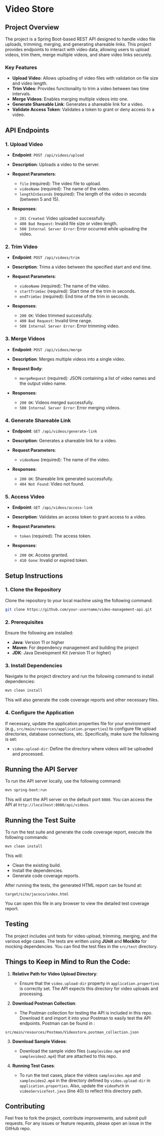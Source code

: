 

# Video Store

## Project Overview

The project is a Spring Boot-based REST API designed to handle video file uploads, trimming, merging, and generating shareable links. This project provides endpoints to interact with video data, allowing users to upload videos, trim them, merge multiple videos, and share video links securely.

### Key Features

- **Upload Video**: Allows uploading of video files with validation on file size and video length.
- **Trim Video**: Provides functionality to trim a video between two time intervals.
- **Merge Videos**: Enables merging multiple videos into one.
- **Generate Shareable Link**: Generates a shareable link for a video.
- **Validate Access Token**: Validates a token to grant or deny access to a video.

## API Endpoints

### 1. Upload Video

- **Endpoint**: `POST /api/videos/upload`
- **Description**: Uploads a video to the server.
- **Request Parameters**:
  - `file` (required): The video file to upload.
  - `videoName` (required): The name of the video.
  - `lengthInSeconds` (required): The length of the video in seconds (between 5 and 15).
  
- **Responses**:
  - `201 Created`: Video uploaded successfully.
  - `400 Bad Request`: Invalid file size or video length.
  - `500 Internal Server Error`: Error occurred while uploading the video.

### 2. Trim Video

- **Endpoint**: `POST /api/videos/trim`
- **Description**: Trims a video between the specified start and end time.
- **Request Parameters**:
  - `videoName` (required): The name of the video.
  - `startTrimSec` (required): Start time of the trim in seconds.
  - `endTrimSec` (required): End time of the trim in seconds.
  
- **Responses**:
  - `200 OK`: Video trimmed successfully.
  - `400 Bad Request`: Invalid time range.
  - `500 Internal Server Error`: Error trimming video.

### 3. Merge Videos

- **Endpoint**: `POST /api/videos/merge`
- **Description**: Merges multiple videos into a single video.
- **Request Body**:
  - `mergeRequest` (required): JSON containing a list of video names and the output video name.

- **Responses**:
  - `200 OK`: Videos merged successfully.
  - `500 Internal Server Error`: Error merging videos.

### 4. Generate Shareable Link

- **Endpoint**: `GET /api/videos/generate-link`
- **Description**: Generates a shareable link for a video.
- **Request Parameters**:
  - `videoName` (required): The name of the video.
  
- **Responses**:
  - `200 OK`: Shareable link generated successfully.
  - `404 Not Found`: Video not found.

### 5. Access Video

- **Endpoint**: `GET /api/videos/access-link`
- **Description**: Validates an access token to grant access to a video.
- **Request Parameters**:
  - `token` (required): The access token.

- **Responses**:
  - `200 OK`: Access granted.
  - `410 Gone`: Invalid or expired token.

## Setup Instructions

### 1. Clone the Repository

Clone the repository to your local machine using the following command:

```bash
git clone https://github.com/your-username/video-management-api.git
```

### 2. Prerequisites

Ensure the following are installed:

- **Java**: Version 11 or higher
- **Maven**: For dependency management and building the project
- **JDK**: Java Development Kit (version 11 or higher)

### 3. Install Dependencies

Navigate to the project directory and run the following command to install dependencies:

```bash
mvn clean install
```

This will also generate the code coverage reports and other necessary files.

### 4. Configure the Application

If necessary, update the application properties file for your environment (e.g., `src/main/resources/application.properties`) to configure file upload directories, database connections, etc. Specifically, make sure the following is set:

- `video.upload-dir`: Define the directory where videos will be uploaded and processed.

## Running the API Server

To run the API server locally, use the following command:

```bash
mvn spring-boot:run
```

This will start the API server on the default port `8080`. You can access the API at `http://localhost:8080/api/videos`.

## Running the Test Suite

To run the test suite and generate the code coverage report, execute the following commands:

```bash
mvn clean install
```

This will:
- Clean the existing build.
- Install the dependencies.
- Generate code coverage reports.

After running the tests, the generated HTML report can be found at:

```plaintext
target/site/jacoco/index.html
```

You can open this file in any browser to view the detailed test coverage report.

## Testing

The project includes unit tests for video upload, trimming, merging, and the various edge cases. The tests are written using **JUnit** and **Mockito** for mocking dependencies. You can find the test files in the `src/test` directory.

## Things to Keep in Mind to Run the Code:

1. **Relative Path for Video Upload Directory**: 
   - Ensure that the `video.upload-dir` property in `application.properties` is correctly set. The API expects this directory for video uploads and processing.

2. **Download Postman Collection**:
   - The Postman collection for testing the API is included in this repo. Download it and import it into your Postman to easily test the API endpoints. Postman can be found in : 
```plaintext
src/main/resources/Postman/Videostore.postman_collection.json
```

3. **Download Sample Videos**:
   - Download the sample video files (`samplevideo.mp4` and `samplevideo2.mp4`) that are attached to this repo.

4. **Running Test Cases**:
   - To run the test cases, place the videos `samplevideo.mp4` and `samplevideo2.mp4` in the directory defined by `video.upload-dir` in `application.properties`. Also, update the `videoPath` in `videoServiceTest.java` (line 40) to reflect this directory path.

## Contributing

Feel free to fork the project, contribute improvements, and submit pull requests. For any issues or feature requests, please open an issue in the GitHub repo.
